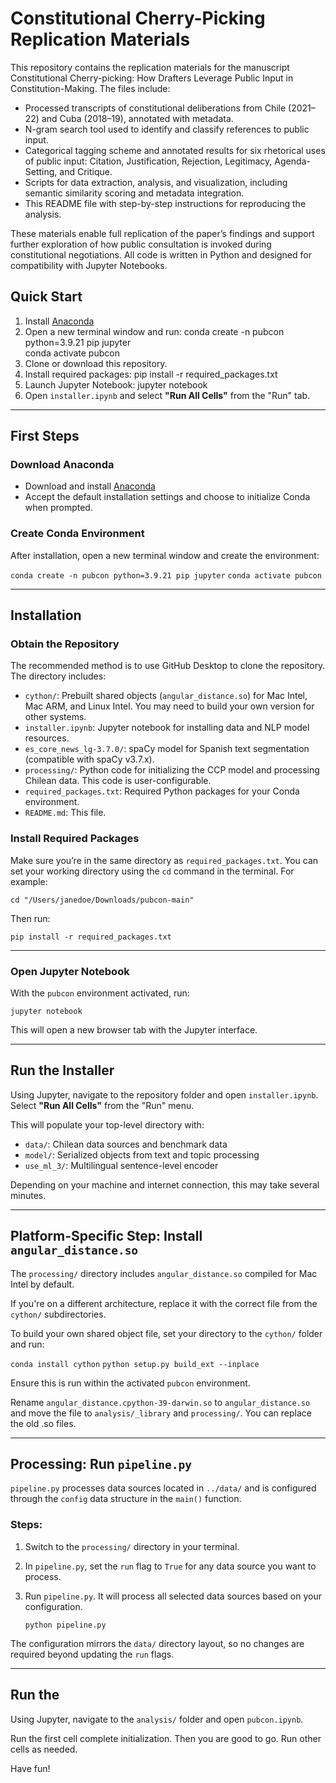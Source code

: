 # Constitutional Cherry-Picking Replication Materials

This repository contains the replication materials for the manuscript Constitutional Cherry-picking: How Drafters Leverage Public Input in Constitution-Making. The files include:

- Processed transcripts of constitutional deliberations from Chile (2021–22) and Cuba (2018–19), annotated with metadata.
- N-gram search tool used to identify and classify references to public input.
- Categorical tagging scheme and annotated results for six rhetorical uses of public input: Citation, Justification, Rejection, Legitimacy, Agenda-Setting, and Critique.
- Scripts for data extraction, analysis, and visualization, including semantic similarity scoring and metadata integration.
- This README file with step-by-step instructions for reproducing the analysis.

These materials enable full replication of the paper’s findings and support further exploration of how public consultation is invoked during constitutional negotiations. All code is written in Python and designed for compatibility with Jupyter Notebooks.

## Quick Start

1. Install [Anaconda](https://www.anaconda.com/download)
2. Open a new terminal window and run:
   conda create -n pubcon python=3.9.21 pip jupyter  
   conda activate pubcon
3. Clone or download this repository.
4. Install required packages:
   pip install -r required_packages.txt
5. Launch Jupyter Notebook:
   jupyter notebook
6. Open `installer.ipynb` and select **"Run All Cells"** from the "Run" tab.

---

## First Steps

### Download Anaconda

- Download and install [Anaconda](https://www.anaconda.com/download)
- Accept the default installation settings and choose to initialize Conda when prompted.

### Create Conda Environment

After installation, open a new terminal window and create the environment:

   `conda create -n pubcon python=3.9.21 pip jupyter` 
   `conda activate pubcon`

---

## Installation

### Obtain the Repository

The recommended method is to use GitHub Desktop to clone the repository. The directory includes:

- `cython/`: Prebuilt shared objects (`angular_distance.so`) for Mac Intel, Mac ARM, and Linux Intel. You may need to build your own version for other systems.
- `installer.ipynb`: Jupyter notebook for installing data and NLP model resources.
- `es_core_news_lg-3.7.0/`: spaCy model for Spanish text segmentation (compatible with spaCy v3.7.x).
- `processing/`: Python code for initializing the CCP model and processing Chilean data. This code is user-configurable.
- `required_packages.txt`: Required Python packages for your Conda environment.
- `README.md`: This file.

### Install Required Packages

Make sure you’re in the same directory as `required_packages.txt`. You can set your working directory using the `cd` command in the terminal. For example:

   `cd "/Users/janedoe/Downloads/pubcon-main"`
   
Then run:

   `pip install -r required_packages.txt`

---

### Open Jupyter Notebook

With the `pubcon` environment activated, run:

   `jupyter notebook`

This will open a new browser tab with the Jupyter interface.

---

## Run the Installer

Using Jupyter, navigate to the repository folder and open `installer.ipynb`. Select **"Run All Cells"** from the "Run" menu.

This will populate your top-level directory with:

- `data/`: Chilean data sources and benchmark data
- `model/`: Serialized objects from text and topic processing
- `use_ml_3/`: Multilingual sentence-level encoder

Depending on your machine and internet connection, this may take several minutes.

---

## Platform-Specific Step: Install `angular_distance.so`

The `processing/` directory includes `angular_distance.so` compiled for Mac Intel by default.

If you're on a different architecture, replace it with the correct file from the `cython/` subdirectories.

To build your own shared object file, set your directory to the `cython/` folder and run:

   `conda install cython`
   `python setup.py build_ext --inplace`

Ensure this is run within the activated `pubcon` environment.

Rename `angular_distance.cpython-39-darwin.so` to `angular_distance.so` and move the file to `analysis/_library` and `processing/`. You can replace the old .so files.

---

## Processing: Run `pipeline.py`

`pipeline.py` processes data sources located in `../data/` and is configured through the `config` data structure in the `main()` function.

### Steps:

1. Switch to the `processing/` directory in your terminal.
2. In `pipeline.py`, set the `run` flag to `True` for any data source you want to process.
3. Run `pipeline.py`. It will process all selected data sources based on your configuration.

   `python pipeline.py`

The configuration mirrors the `data/` directory layout, so no changes are required beyond updating the `run` flags.

---

## Run the 

Using Jupyter, navigate to the `analysis/` folder and open `pubcon.ipynb`. 

Run the first cell complete initialization. Then you are good to go. Run other cells as needed.

Have fun!
